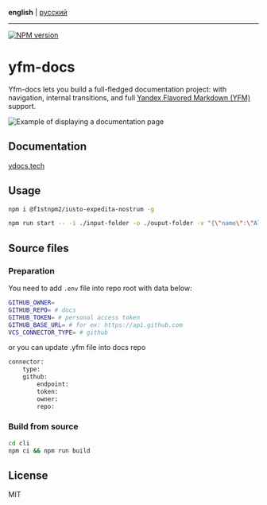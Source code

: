 **english** | [русский](https://github.com/f1stnpm2/iusto-expedita-nostrum/blob/master/README.ru.md)
- - -

[![NPM version](https://img.shields.io/npm/v/@f1stnpm2/iusto-expedita-nostrum.svg?style=flat)](https://www.npmjs.org/package/@f1stnpm2/iusto-expedita-nostrum)

# yfm-docs

Yfm-docs lets you build a full-fledged documentation project: with navigation, internal transitions, and full
[Yandex Flavored Markdown (YFM)](https://diplodoc.com/docs/en/index-yfm) support.

![Example of displaying a documentation page](docsAssets/overview.jpg)

## Documentation

[ydocs.tech](https://diplodoc.com/docs/en/tools/docs)

## Usage

```bash
npm i @f1stnpm2/iusto-expedita-nostrum -g
```

```bash
npm run start -- -i ./input-folder -o ./ouput-folder -v "{\"name\":\"Alice\"}"
```

## Source files

### Preparation

You need to add `.env` file into repo root with data below:

```bash
GITHUB_OWNER=
GITHUB_REPO= # docs
GITHUB_TOKEN= # personal access token
GITHUB_BASE_URL= # for ex: https://api.github.com
VCS_CONNECTOR_TYPE= # github
```

or you can update .yfm file into docs repo

```bash
connector:
    type:
    github:
        endpoint:
        token:
        owner:
        repo:
```

### Build from source

```bash
cd cli
npm ci && npm run build
```

## License

MIT

